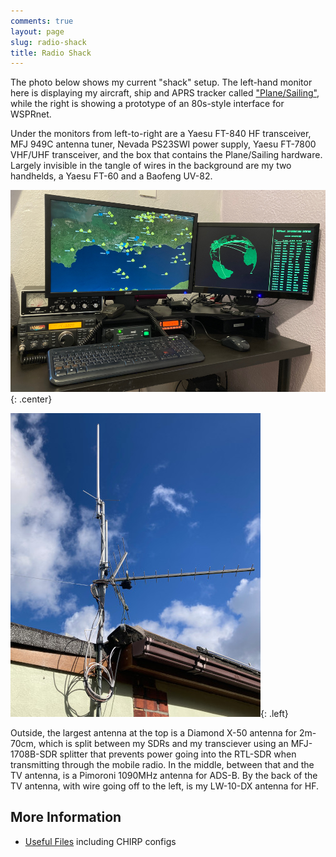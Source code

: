 ```yaml
---
comments: true
layout: page
slug: radio-shack
title: Radio Shack
---
```


The photo below shows my current "shack" setup. The left-hand monitor here is displaying my aircraft, ship and APRS tracker called ["Plane/Sailing"](/hardware/planesailing), while the right is showing a prototype of an 80s-style interface for WSPRnet.

Under the monitors from left-to-right are a Yaesu FT-840 HF transceiver, MFJ 949C antenna tuner, Nevada PS23SWI power supply, Yaesu FT-7800 VHF/UHF transceiver, and the box that contains the Plane/Sailing hardware. Largely invisible in the tangle of wires in the background are my two handhelds, a Yaesu FT-60 and a Baofeng UV-82.

![Radio Shack Setup](/hardware/radioshack/shack.jpg){: .center}

![Antenna Setup](/hardware/radioshack/antennas.jpg){: .left}

Outside, the largest antenna at the top is a Diamond X-50 antenna for 2m-70cm, which is split between my SDRs and my transciever using an MFJ-1708B-SDR splitter that prevents power going into the RTL-SDR when transmitting through the mobile radio. In the middle, between that and the TV antenna, is a Pimoroni 1090MHz antenna for ADS-B. By the back of the TV antenna, with wire going off to the left, is my LW-10-DX antenna for HF.

<div class="clear"></div>

## More Information

* [Useful Files](/hardware/radioshack/useful-files/) including CHIRP configs